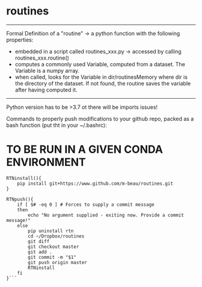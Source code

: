 # routines

***************************************************************************************************
Formal Definition of a "routine" -> a python function with the following properties:
- embedded in a script called routines_xxx.py -> accessed by calling routines_xxx.routine()
- computes a commonly used Variable, computed from a dataset. The Variable is a numpy array.
- when called, looks for the Variable in dir/routinesMemory where dir is the directory of 
  the dataset. If not found, the routine saves the variable after having computed it.
***************************************************************************************************

Python version has to be >3.7 ot there will be imports issues!

Commands to properly push modifications to your github repo, packed as a bash function (put tht in your ~/.bashrc):

# TO BE RUN IN A GIVEN CONDA ENVIRONMENT

```
RTNinstall(){
    pip install git+https://www.github.com/m-beau/routines.git
}

RTNpush(){
    if [ $# -eq 0 ] # Forces to supply a commit message
    then
        echo "No argument supplied - exiting now. Provide a commit message!"
    else
        pip uninstall rtn
        cd ~/Dropbox/routines
        git diff
        git checkout master
        git add .
        git commit -m "$1"
        git push origin master
        RTNinstall
    fi
}```
